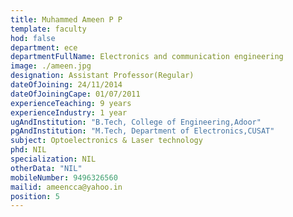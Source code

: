 ```yaml
---
title: Muhammed Ameen P P
template: faculty
hod: false
department: ece
departmentFullName: Electronics and communication engineering
image: ./ameen.jpg
designation: Assistant Professor(Regular)
dateOfJoining: 24/11/2014
dateOfJoiningCape: 01/07/2011
experienceTeaching: 9 years
experienceIndustry: 1 year
ugAndInstitution: "B.Tech, College of Engineering,Adoor"
pgAndInstitution: "M.Tech, Department of Electronics,CUSAT"
subject: Optoelectronics & Laser technology
phd: NIL
specialization: NIL
otherData: "NIL"
mobileNumber: 9496326560
mailid: ameencca@yahoo.in
position: 5
---
```

